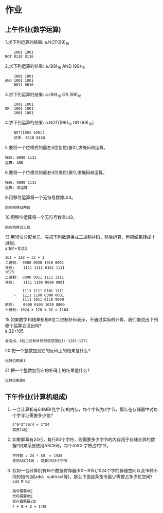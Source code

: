 # 作业

## 上午作业(数学运算)
1.求下列运算的结果:
a.NOT(99)<sub>16</sub>
```
    1001 1001
NOT 0110 0110
```

2.求下列运算的结果:
a.(99)<sub>16</sub> AND (99)<sub>16</sub> 
```
    1001 1001
AND 1001 1001
    0011 0010
```

3.求下列运算的结果:
a.(99)<sub>16</sub> OR (99)<sub>16</sub>
```
    1001 1001
OR  1001 1001
    1001 1001
```
4.求下列运算的结果:
a.NOT[(99)<sub>16</sub> OR (99)<sub>16</sub>] 
```
    NOT[1001 1001]
    结果: 0110 0110

```

5.要将一个位模式的最左4位复位(置0),求掩码和运算。
```
掩码: 0000 1111
运算: AND
```

6.要将一个位模式的最右4位置位(置1),求掩码和运算。
```
掩码: 0000 1111
运算: 或运算
```

9.用移位运算将一个无符号数除以4。
```
向右侧移动两位
```

10.用移位运算将一个无符号数乘以8。
```
向右侧移动三位
```

13.用16位分配单元，先把下列数转换成二进制补码，然后运算，再把结果转成十进制。<br>
a.161+1023
```
161 = 128 + 32 + 1
二进制:  0000 0000 1010 0001
补码:    1111 1111 0101 1111
1023
二进制:  0000 0011 1111 1111
补码:    1111 1100 0000 0001

        1111 1111 0101 1111
    +   1111 1100 0000 0001
        1111 1011 0110 0000
原码:    0000 0100 1010 0000
十进制: 1024 + 128 + 32 = 1184

```

15.如果数字和结果都用8位二进制补码表示，不通过实际的计算，我们能说出下列哪个运算会溢出吗?<br>
a.32+105
```
会溢出，8位二进制补码取值范围位((-128)~127)

```

20.把一个整数加到它的反码上的结果是什么?
```
比特位都是1
```

21.把一个整数加到它的补码上的结果是什么?
```
比特位都是0
```

## 下午作业(计算机组成)
1. 一台计算机有64MB(兆字节)的内存，每个字长为4字节。那么在存储器中对每个字寻址需要多少位?
    ```
    2^6*2^20/4 = 2^24 
    需要24位
    ```

2. 如果屏幕有24行，每行80个字符，则需要多少字节的内存用于存储全屏的数据?如果系统使用ASCII码，每个ASCII字符占1字节。
    ```
    字符数 : 24 * 80  = 1920
    使用ASCII码 : 需要1920个字节

    ```

3. 假如一台计算机有16个数据寄存器(R0〜R15),1024个字的存储空间以及16种不同的指令(如add、subtract等)，那么下面这条指令最少需要占多少位空间?<br>`add M R2`
    ```
    指令需要4位
    代码需要8位
    寄存器需要2位
    4 + 8 + 2 = 14位

    ```
